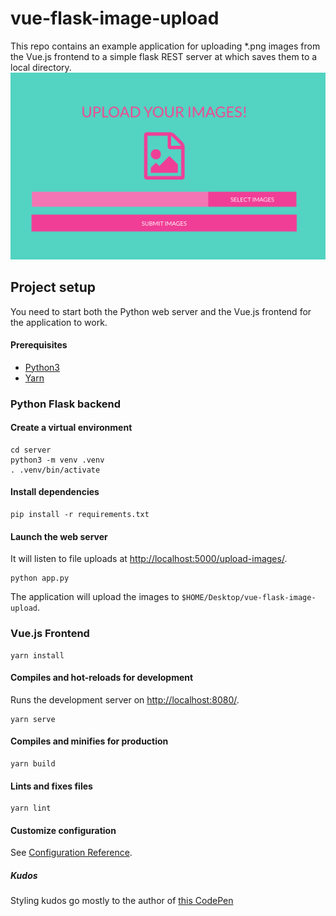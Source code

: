 # vue-flask-image-upload
This repo contains an example application for uploading *.png images
from the Vue.js frontend to a simple flask REST server at which saves them to a local directory.
<img src="./src/assets/screenshot.png" alt="Screenshot of the application" max-width="800px" height="auto">

## Project setup
You need to start both the Python web server and the Vue.js frontend for the application to work.

#### Prerequisites
- [Python3](https://www.python.org/)
- [Yarn](https://classic.yarnpkg.com/en/docs/getting-started)

### Python Flask backend
#### Create a virtual environment
```
cd server
python3 -m venv .venv
. .venv/bin/activate
```

#### Install dependencies
```
pip install -r requirements.txt
```

#### Launch the web server
It will listen to file uploads at <http://localhost:5000/upload-images/>.
```
python app.py
```
The application will upload the images to `$HOME/Desktop/vue-flask-image-upload`.

### Vue.js Frontend
```
yarn install
```

#### Compiles and hot-reloads for development
Runs the development server on <http://localhost:8080/>.
```
yarn serve
```

#### Compiles and minifies for production
```
yarn build
```

#### Lints and fixes files
```
yarn lint
```

#### Customize configuration
See [Configuration Reference](https://cli.vuejs.org/config/).


##### Kudos
Styling kudos go mostly to the author of [this CodePen](https://codepen.io/wallaceerick/pen/fEdrz)